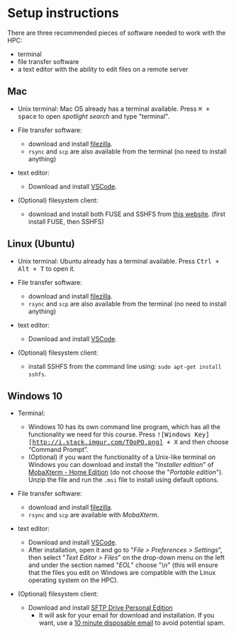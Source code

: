 # Setup instructions

There are three recommended pieces of software needed to work with the HPC:

- terminal
- file transfer software
- a text editor with the ability to edit files on a remote server

## Mac

- Unix terminal: Mac OS already has a terminal available.
Press <kbd><kbd>&#8984;</kbd> + <kbd>space</kbd></kbd> to open _spotlight search_ and type "terminal".

- File transfer software:
  - download and install [filezilla](https://filezilla-project.org/download.php?type=client).
  - `rsync` and `scp` are also available from the terminal (no need to install anything)

- text editor:
  - Download and install [VSCode](https://code.visualstudio.com/).

- (Optional) filesystem client:
  - download and install both FUSE and SSHFS from [this website](https://osxfuse.github.io/).
  (first install FUSE, then SSHFS)


## Linux (Ubuntu)

- Unix terminal: Ubuntu already has a terminal available.
Press <kbd><kbd>Ctrl</kbd> + <kbd>Alt</kbd> + <kbd>T</kbd></kbd> to open it.

- File transfer software:
  - download and install [filezilla](https://filezilla-project.org/download.php?type=client).
  - `rsync` and `scp` are also available from the terminal (no need to install anything)

- text editor:
  - Download and install [VSCode](https://code.visualstudio.com/).

- (Optional) filesystem client:
  - install SSHFS from the command line using: `sudo apt-get install sshfs`.


## Windows 10

- Terminal: 
  - Windows 10 has its own command line program, which has all the functionality we need for this course. Press <kbd><kbd>![Windows Key][http://i.stack.imgur.com/T0oPO.png]</kbd> + <kbd>X</kbd></kbd> and then choose “Command Prompt”.
  - (Optional) if you want the functionality of a Unix-like terminal on Windows you can download and install the "_Installer edition_" of [MobaXterm - Home Edition](https://mobaxterm.mobatek.net/download-home-edition.html) (do not choose the "_Portable edition_"). Unzip the file and run the `.msi` file to install using default options.

- File transfer software:
  - download and install [filezilla](https://filezilla-project.org/download.php?type=client).
  - `rsync` and `scp` are available with _MobaXterm_.

- text editor:
  - Download and install [VSCode](https://code.visualstudio.com/).
  - After installation, open it and go to "_File > Preferences > Settings_", then select "_Text Editor > Files_" on the drop-down menu on the left and under the section named "_EOL_" choose "_\n_" (this will ensure that the files you edit on Windows are compatible with the Linux operating system on the HPC).

- (Optional) filesystem client:
  - Download and install [SFTP Drive Personal Edition](https://www.nsoftware.com/sftp/drive/download.aspx)
    - It will ask for your email for download and installation. If you want, use a [10 minute disposable email](https://10minutemail.com/10MinuteMail/index.html) to avoid potential spam.
